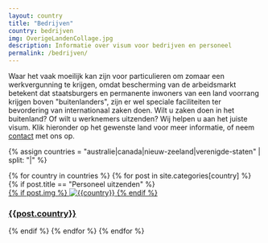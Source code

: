 ```yaml
---
layout: country
title: "Bedrijven"
country: bedrijven
img: OverigeLandenCollage.jpg
description: Informatie over visum voor bedrijven en personeel
permalink: /bedrijven/
---
```


Waar het vaak moeilijk kan zijn voor particulieren om zomaar een werkvergunning te krijgen, omdat bescherming van de arbeidsmarkt betekent dat staatsburgers en permanente inwoners van een land voorrang krijgen boven "buitenlanders", zijn er wel speciale faciliteiten ter bevordering van internationaal zaken doen. Wilt u zaken doen in het buitenland? Of wilt u werknemers uitzenden? Wij helpen u aan het juiste visum. Klik hieronder op het gewenste land voor meer informatie, of neem <a href="{{ site.baseurl }}/contact">contact</a> met ons op.</p>


<!-- Bedrijven paginas van ieder lands -->
{% assign countries = "australie|canada|nieuw-zeeland|verenigde-staten" | split: "|" %}

<section class="chapters cf">
  <div class="wrapper flex-row">
    {% for country in countries %}
    {% for post in site.categories[country] %}
    {% if post.title == "Personeel uitzenden" %}
    <div class="chapter">
      <a href="{{post.url | prepend: site.baseurl}}">
        {% if post.img %}
        <img src="{{ "/assets/img/" | prepend: site.baseurl | append: post.img }}" alt="{{country}}">
        {% endif %}
      </a>
      <a href="{{post.url | prepend: site.baseurl}}">
        <div class="service">
          <div class="chapter_inner">
            <h3 class="chapter_title">{{post.country}}</h3>
          </div>
        </div>
      </a>
    </div>
    {% endif %}
    {% endfor %}
    {% endfor %}
  </div>
</section> <!-- End Section Bedrijven per Country -->
